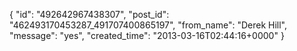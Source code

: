  {
   "id": "492642967438307",
   "post_id": "462493170453287_491707400865197",
   "from_name": "Derek Hill",
   "message": "yes",
   "created_time": "2013-03-16T02:44:16+0000"
 }
